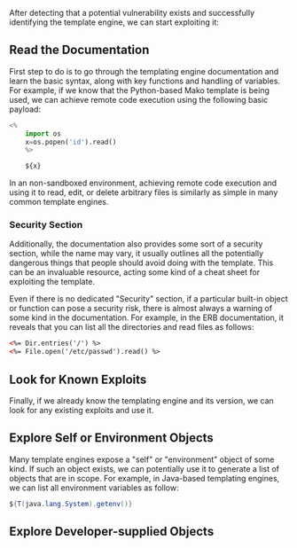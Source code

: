 After detecting that a potential vulnerability exists and successfully identifying the template engine, we can start exploiting it:
## Read the Documentation
First step to do is to go through the templating engine documentation and learn the basic syntax, along with key functions and handling of variables. For example, if we know that the Python-based Mako template is being used, we can achieve remote code execution using the following basic payload:
```python
<%
	import os
	x=os.popen('id').read()
	%>

	${x}
```
In an non-sandboxed environment, achieving remote code execution and using it to read, edit, or delete arbitrary files is similarly as simple in many common template engines.
### Security Section
Additionally, the documentation also provides some sort of a security section, while the name may vary, it usually outlines all the potentially dangerous things that people should avoid doing with the template. This can be an invaluable resource, acting some kind of a cheat sheet for exploiting the template.

Even if there is no dedicated "Security" section, if a particular built-in object or function can pose a security risk, there is almost always a warning of some kind in the documentation. For example, in the ERB documentation, it reveals that you can list all the directories and read files as follows:
```html
<%= Dir.entries('/') %>
<%= File.open('/etc/passwd').read() %>
```
## Look for Known Exploits
Finally, if we already know the templating engine and its version, we can look for any existing exploits and use it.
## Explore Self or Environment Objects
Many template engines expose a "self" or "environment" object of some kind. If such an object exists, we can potentially use it to generate a list of objects that are in scope. For example, in Java-based templating engines, we can list all environment variables as follow:
```java
${T(java.lang.System).getenv()}
```
## Explore Developer-supplied Objects
